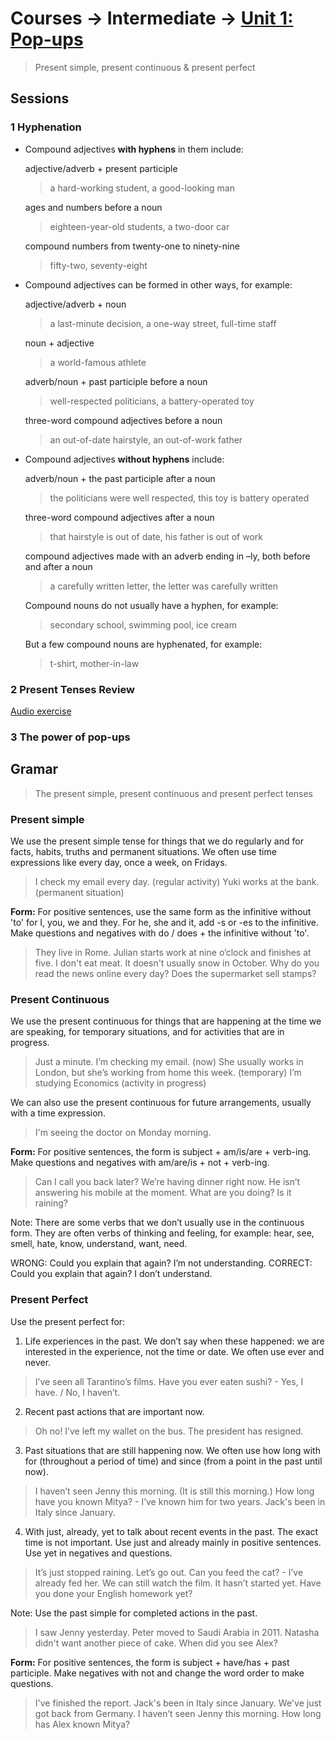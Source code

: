 # Courses -> Intermediate -> [Unit 1: Pop-ups]((http://www.bbc.co.uk/learningenglish/english/course/intermediate/unit-1/))

> Present simple, present continuous & present perfect

## Sessions

### 1 Hyphenation
- Compound adjectives **with hyphens** in them include:

  adjective/adverb + present participle
  > a hard-working student, a good-looking man

  ages and numbers before a noun
  > eighteen-year-old students, a two-door car

  compound numbers from twenty-one to ninety-nine
  > fifty-two, seventy-eight

- Compound adjectives can be formed in other ways, for example:

  adjective/adverb + noun
  > a last-minute decision, a one-way street, full-time staff

  noun + adjective
  > a world-famous athlete

  adverb/noun + past participle before a noun
  > well-respected politicians, a battery-operated toy

  three-word compound adjectives before a noun
  > an out-of-date hairstyle, an out-of-work father

- Compound adjectives **without hyphens** include:

  adverb/noun + the past participle after a noun
  > the politicians were well respected, this toy is battery operated

  three-word compound adjectives after a noun
  > that hairstyle is out of date, his father is out of work

  compound adjectives made with an adverb ending in –ly, both before and after a noun
  > a carefully written letter, the letter was carefully written

  Compound nouns do not usually have a hyphen, for example:
  > secondary school, swimming pool, ice cream

  But a few compound nouns are hyphenated, for example:
  > t-shirt, mother-in-law

### 2 Present Tenses Review
[Audio exercise](http://downloads.bbc.co.uk/learningenglish/intermediate/unit1/b2_u1_6min_gram_present_tenses_download.mp3)


### 3 The power of pop-ups

## Gramar
> The present simple, present continuous and present perfect tenses

### Present simple

We use the present simple tense for things that we do regularly and for facts, habits, truths and permanent situations. We often use time expressions like every day, once a week, on Fridays.
> I check my email every day. (regular activity)
> Yuki works at the bank. (permanent situation)

**Form:**
For positive sentences, use the same form as the infinitive without 'to' for I, you, we and they. For he, she and it, add -s or -es to the infinitive. Make questions and negatives with do / does + the infinitive without 'to'.
> They live in Rome.
> Julian starts work at nine o’clock and finishes at five.
> I don't eat meat.
> It doesn't usually snow in October.
> Why do you read the news online every day?
> Does the supermarket sell stamps?

### Present Continuous

We use the present continuous for things that are happening at the time we are speaking, for temporary situations, and for activities that are in progress.
> Just a minute. I’m checking my email. (now)
> She usually works in London, but she’s working from home this week. (temporary)
> I’m studying Economics (activity in progress)

We can also use the present continuous for future arrangements, usually with a time expression.
> I'm seeing the doctor on Monday morning.

**Form:**
For positive sentences, the form is subject + am/is/are + verb-ing. Make questions and negatives with am/are/is + not + verb-ing.

> Can I call you back later? We’re having dinner right now.
> He isn’t answering his mobile at the moment.
> What are you doing?
> Is it raining?

Note: There are some verbs that we don’t usually use in the continuous form. They are often verbs of thinking and feeling, for example: hear, see, smell, hate, know, understand, want, need.

WRONG: Could you explain that again? I’m not understanding.
CORRECT: Could you explain that again? I don’t understand.

### Present Perfect

Use the present perfect for:

1) Life experiences in the past. We don’t say when these happened: we are interested in the experience, not the time or date. We often use ever and never.
> I’ve seen all Tarantino’s films.
> Have you ever eaten sushi? - Yes, I have. / No, I haven’t.

2) Recent past actions that are important now.
> Oh no! I’ve left my wallet on the bus.
> The president has resigned.

3) Past situations that are still happening now. We often use how long with for (throughout a period of time) and since (from a point in the past until now).
> I haven’t seen Jenny this morning. (It is still this morning.)
> How long have you known Mitya? - I’ve known him for two years.
> Jack's been in Italy since January.

4) With just, already, yet to talk about recent events in the past. The exact time is not important. Use just and already mainly in positive sentences. Use yet in negatives and questions.
> It’s just stopped raining. Let’s go out.
> Can you feed the cat? - I’ve already fed her.
> We can still watch the film. It hasn’t started yet.
> Have you done your English homework yet?

Note: Use the past simple for completed actions in the past.
> I saw Jenny yesterday.
> Peter moved to Saudi Arabia in 2011.
> Natasha didn't want another piece of cake.
> When did you see Alex?

**Form:**
For positive sentences, the form is subject + have/has + past participle. Make negatives with not and change the word order to make questions.
> I've finished the report.
> Jack's been in Italy since January.
> We've just got back from Germany.
> I haven’t seen Jenny this morning.
> How long has Alex known Mitya?
